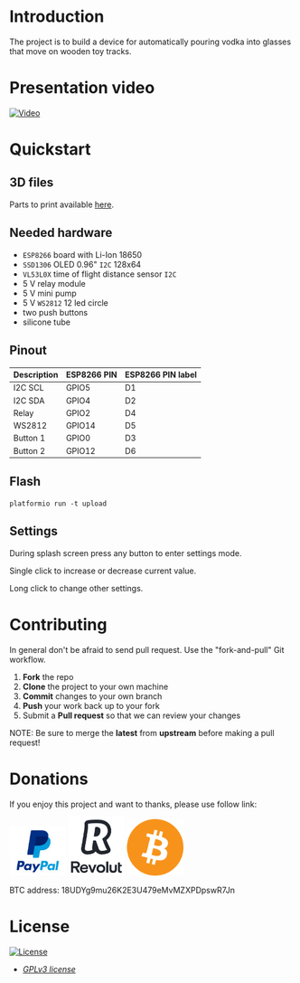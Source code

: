 # Introduction

The project is to build a device for automatically pouring vodka into glasses that move on wooden toy tracks.

# Presentation video

[![Video](http://img.youtube.com/vi/X1K5z6y2sik/0.jpg)](http://www.youtube.com/watch?v=X1K5z6y2sik "Video")

# Quickstart

## 3D files

Parts to print available [here](3d/).

## Needed hardware

- `ESP8266` board with Li-Ion 18650
- `SSD1306` OLED 0.96" `I2C` 128x64
- `VL53L0X` time of flight distance sensor `I2C`
- 5 V relay module
- 5 V mini pump
- 5 V `WS2812` 12 led circle
- two push buttons
- silicone tube

## Pinout

| Description | ESP8266 PIN | ESP8266 PIN label |
| -- | --- | --- |
| I2C SCL | GPIO5 | D1 |
| I2C SDA | GPIO4 | D2 |
| Relay | GPIO2 | D4 |
| WS2812 | GPIO14 | D5 |
| Button 1 | GPIO0 | D3 |
| Button 2 | GPIO12 | D6 |

## Flash

```
platformio run -t upload
```

## Settings

During splash screen press any button to enter settings mode.

Single click to increase or decrease current value.

Long click to change other settings. 

# Contributing

In general don't be afraid to send pull request. Use the "fork-and-pull" Git workflow.

1. **Fork** the repo
2. **Clone** the project to your own machine
3. **Commit** changes to your own branch
4. **Push** your work back up to your fork
5. Submit a **Pull request** so that we can review your changes

NOTE: Be sure to merge the **latest** from **upstream** before making a pull request!

# Donations

If you enjoy this project and want to thanks, please use follow link:

[<img src="images/paypal.jpg" width="100">](https://www.paypal.com/donate/?hosted_button_id=6JQ963AU688QN)
[<img src="images/revolut.jpg" width="100">](https://revolut.me/borysm2b)
<img src="images/btc.png" width="100">

BTC address: 18UDYg9mu26K2E3U479eMvMZXPDpswR7Jn

# License

[![License](https://img.shields.io/:license-GPLv3-blue.svg?style=flat-square)](https://www.gnu.org/licenses/gpl.html)

- *[GPLv3 license](https://www.gnu.org/licenses/gpl.html)*
